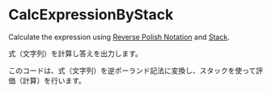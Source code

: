 # CalcExpressionByStack

Calculate the expression using [Reverse Polish Notation](https://github.com/63rabbits/ReversePolishNotation) and [Stack](https://github.com/63rabbits/Stack).

式（文字列）を計算し答えを出力します。

このコードは、式（文字列）を逆ポーランド記法に変換し、スタックを使って評価（計算）を行います。
